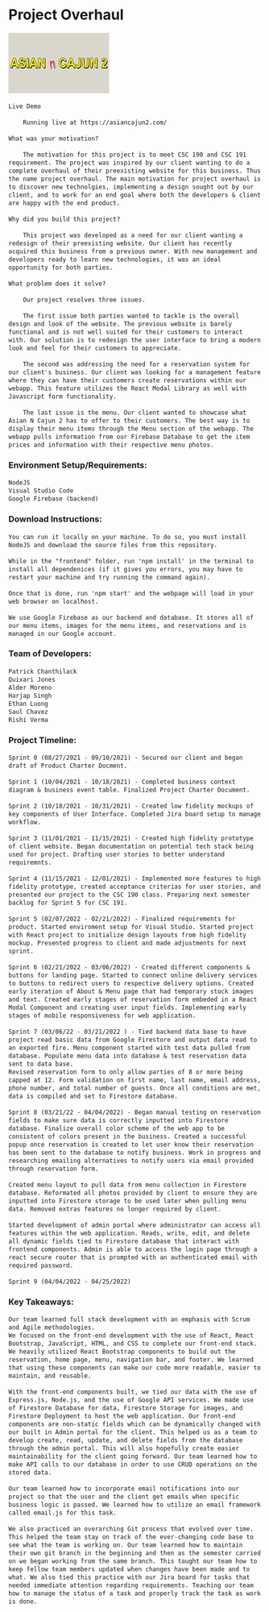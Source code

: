 # Project Overhaul
![Logo](https://github.com/sac-iterators/project_overhaul/blob/main/frontend/src/img/logo.jpg)

    Live Demo

        Running live at https://asiancajun2.com/

    What was your motivation?

        The motivation for this project is to meet CSC 190 and CSC 191 requirement. The project was inspired by our client wanting to do a complete overhaul of their preexisting website for this business. Thus the name project overhaul. The main motivation for project overhaul is to discover new technolgies, implementing a design sought out by our client, and to work for an end goal where both the developers & client are happy with the end product. 

    Why did you build this project?

        This project was developed as a need for our client wanting a redesign of their preexisting website. Our client has recently acquired this business from a previous owner. With new management and developers ready to learn new technologies, it was an ideal opportunity for both parties. 

    What problem does it solve?

        Our project resolves three issues. 
        
        The first issue both parties wanted to tackle is the overall design and look of the website. The previous website is barely functional and is not well suited for their customers to interact with. Our solution is to redesign the user interface to bring a modern look and feel for their customers to appreciate. 

        The second was addressing the need for a reservation system for our client's business. Our client was looking for a management feature where they can have their customers create reservations within our webapp. This feature utilizes the React Modal Library as well with Javascript form functionality. 

        The last issue is the menu. Our client wanted to showcase what Asian N Cajun 2 has to offer to their customers. The best way is to display their menu items through the Menu section of the webapp. The webapp pulls information from our Firebase Database to get the item prices and information with their respective menu photos. 

    
### Environment Setup/Requirements:
    NodeJS
    Visual Studio Code
    Google Firebase (backend)
    
### Download Instructions:

    You can run it locally on your machine. To do so, you must install NodeJS and download the source files from this repository.
    
    While in the "frontend" folder, run 'npm install' in the terminal to install all dependenices (if it gives you errors, you may have to restart your machine and try running the command again).

    Once that is done, run 'npm start' and the webpage will load in your web browser on localhost.
    
    We use Google Firebase as our backend and database. It stores all of our menu items, images for the menu items, and reservations and is managed in our Google account.

### Team of Developers:
    Patrick Chanthilack
    Quixari Jones
    Alder Moreno
    Harjap Singh
    Ethan Luong
    Saul Chavez
    Rishi Verma

### Project Timeline: 
    Sprint 0 (08/27/2021 - 09/10/2021) - Secured our client and began draft of Product Charter Docment.

    Sprint 1 (10/04/2021 - 10/18/2021) - Completed business context diagram & business event table. Finalized Project Charter Document.

    Sprint 2 (10/18/2021 - 10/31/2021) - Created low fidelity mockups of key components of User Interface. Completed Jira board setup to manage workflow.
    
    Sprint 3 (11/01/2021 - 11/15/2021) - Created high fidelity prototype of client website. Began documentation on potential tech stack being used for project. Drafting user stories to better understand requiremnts.

    Sprint 4 (11/15/2021 - 12/01/2021) - Implemented more features to high fidelity prototype, created acceptance criterias for user stories, and presented our project to the CSC 190 class. Preparing next semester backlog for Sprint 5 for CSC 191. 

    Sprint 5 (02/07/2022 - 02/21/2022) - Finalized requirements for product. Started enviroment setup for Visual Studio. Started project with React project to initialize design layouts from high fidelity mockup. Presented progress to client and made adjustments for next sprint. 

    Sprint 6 (02/21/2022 - 03/06/2022) - Created different components & buttons for landing page. Started to connect online delivery services to buttons to redirect users to respective delivery options. Created early iteration of About & Menu page that had temporary stock images and text. Created early stages of reservation form embeded in a React Modal Component and creating user input fields. Implementing early stages of mobile responsiveness for web application. 

    Sprint 7 (03/06/22 - 03/21/2022 ) - Tied backend data base to have project read basic data from Google Firestore and output data read to an exported fire. Menu component started with test data pulled from database. Populate menu data into database & test reservation data sent to data base. 
    Revised reservation form to only allow parties of 8 or more being capped at 12. Form validation on first name, last name, email address, phone number, and total number of guests. Once all conditions are met, data is compiled and set to Firestore database. 

    Sprint 8 (03/21/22 - 04/04/2022) - Began manual testing on reservation fields to make sure data is correctly inputted into Firestore database. Finalize overall color scheme of the web app to be consistent of colors present in the business. Created a successful popup once reservation is created to let user know their reservation has been sent to the database to notify business. Work in progress and researching emailing alternatives to notify users via email provided through reservation form. 

    Created menu layout to pull data from menu collection in Firestore database. Reformated all photos provided by client to ensure they are inputted into Firestore storage to be used later when pulling menu data. Removed extras features no longer required by client. 

    Started development of admin portal where administrator can access all features within the web application. Reads, write, edit, and delete all dynamic fields tied to Firestore database that interact with frontend components. Admin is able to access the login page through a react secure router that is prompted with an authenticated email with required password. 

    Sprint 9 (04/04/2022 - 04/25/2022)


### Key Takeaways: 
    Our team learned full stack development with an emphasis with Scrum and Agile methodologies.
    We focused on the front-end development with the use of React, React Bootstrap, JavaScript, HTML, and CSS to complete our front-end stack. We heavily utilized React Bootstrap components to build out the reservation, home page, menu, navigation bar, and footer. We learned that using these components can make our code more readable, easier to maintain, and reusable.

    With the front-end components built, we tied our data with the use of Express.js, Node.js, and the use of Google API services. We made use of Firestore Database for data, Firestore Storage for images, and Firestore Deployment to host the web application. Our front-end components are non-static fields which can be dynamically changed with our built in Admin portal for the client. This helped us as a team to develop create, read, update, and delete fields from the database through the admin portal. This will also hopefully create easier maintainability for the client going forward. Our team learned how to make API calls to our database in order to use CRUD operations on the stored data.

    Our team learned how to incorporate email notifications into our project so that the user and the client get emails when specific business logic is passed. We learned how to utilize an email framework called email.js for this task.

    We also practiced an overarching Git process that evolved over time. This helped the team stay on track of the ever-changing code base to see what the team is working on. Our team learned how to maintain their own git branch in the beginning and then as the semester carried on we began working from the same branch. This taught our team how to keep fellow team members updated when changes have been made and to what. We also tied this practice with our Jira board for tasks that needed immediate attention regarding requirements. Teaching our team how to manage the status of a task and properly track the task as work is done. 